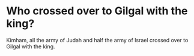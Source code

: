# Who crossed over to Gilgal with the king?

Kimham, all the army of Judah and half the army of Israel crossed over to Gilgal with the king.
